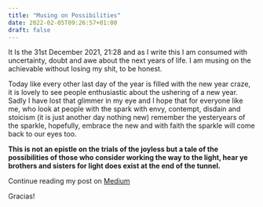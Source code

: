 ```yaml
---
title: "Musing on Possibilities"
date: 2022-02-05T09:26:57+01:00
draft: false
---
```


It Is the 31st December 2021, 21:28 and as I write this I am consumed with uncertainty, doubt and awe about the next years of life. I am musing on the achievable without losing my shit, to be honest.

Today like every other last day of the year is filled with the new year craze, it is lovely to see people enthusiastic about the ushering of a new year. Sadly I have lost that glimmer in my eye and I hope that for everyone like me, who look at people with the spark with envy, contempt, disdain and stoicism (it is just another day nothing new) remember the yesteryears of the sparkle, hopefully, embrace the new and with faith the sparkle will come back to our eyes too.

**This is not an epistle on the trials of the joyless but a tale of the possibilities of those who consider working the way to the light, hear ye brothers and sisters for light does exist at the end of the tunnel.**


Continue reading my post on [Medium](https://medium.com/@philipokiokio/musing-on-possibilities-4564c13dc9ae)

Gracias!